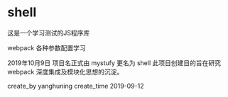 # shell
这是一个学习测试的JS程序库

webpack 各种参数配置学习

2019年10月9日 项目名正式由 mystufy 更名为 shell
此项目创建目的旨在研究 webpack 深度集成及模块化思想的沉淀。

create_by yanghuning
create_time 2019-09-12